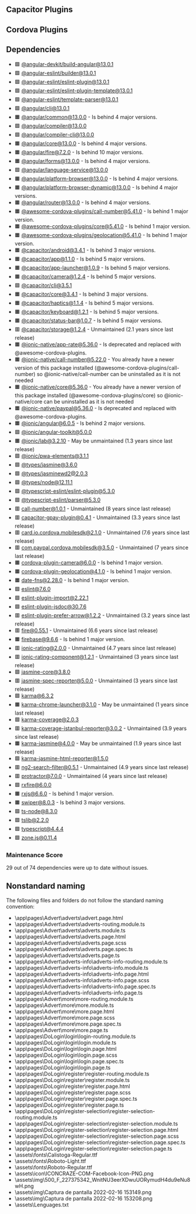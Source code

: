 ## Capacitor Plugins

## Cordova Plugins

## Dependencies

- 🟩 [@angular-devkit/build-angular@13.0.1](https://github.com/angular/angular-cli.git)
- 🟩 [@angular-eslint/builder@13.0.1](https://github.com/angular-eslint/angular-eslint.git)
- 🟩 [@angular-eslint/eslint-plugin@13.0.1](https://github.com/angular-eslint/angular-eslint.git)
- 🟩 [@angular-eslint/eslint-plugin-template@13.0.1](https://github.com/angular-eslint/angular-eslint.git)
- 🟩 [@angular-eslint/template-parser@13.0.1](https://github.com/angular-eslint/angular-eslint.git)
- 🟩 [@angular/cli@13.0.1](https://github.com/angular/angular-cli.git)
- 🟧 [@angular/common@13.0.0](https://github.com/angular/angular.git) - Is behind 4 major versions.
- 🟩 [@angular/compiler@13.0.0](https://github.com/angular/angular.git)
- 🟩 [@angular/compiler-cli@13.0.0](https://github.com/angular/angular.git)
- 🟧 [@angular/core@13.0.0](https://github.com/angular/angular.git) - Is behind 4 major versions.
- 🟧 [@angular/fire@7.2.0](https://github.com/angular/angularfire.git) - Is behind 10 major versions.
- 🟧 [@angular/forms@13.0.0](https://github.com/angular/angular.git) - Is behind 4 major versions.
- 🟩 [@angular/language-service@13.0.0](https://github.com/angular/angular.git)
- 🟧 [@angular/platform-browser@13.0.0](https://github.com/angular/angular.git) - Is behind 4 major versions.
- 🟧 [@angular/platform-browser-dynamic@13.0.0](https://github.com/angular/angular.git) - Is behind 4 major versions.
- 🟧 [@angular/router@13.0.0](https://github.com/angular/angular.git) - Is behind 4 major versions.
- 🟧 [@awesome-cordova-plugins/call-number@5.41.0](https://github.com/danielsogl/awesome-cordova-plugins.git) - Is behind 1 major version.
- 🟧 [@awesome-cordova-plugins/core@5.41.0](https://github.com/danielsogl/awesome-cordova-plugins.git) - Is behind 1 major version.
- 🟧 [@awesome-cordova-plugins/geolocation@5.41.0](https://github.com/danielsogl/awesome-cordova-plugins.git) - Is behind 1 major version.
- 🟧 [@capacitor/android@3.4.1](https://github.com/ionic-team/capacitor.git) - Is behind 3 major versions.
- 🟧 [@capacitor/app@1.1.0](https://github.com/ionic-team/capacitor-plugins.git) - Is behind 5 major versions.
- 🟧 [@capacitor/app-launcher@1.0.9](https://github.com/ionic-team/capacitor-plugins.git) - Is behind 5 major versions.
- 🟧 [@capacitor/camera@1.2.4](https://github.com/ionic-team/capacitor-plugins.git) - Is behind 5 major versions.
- 🟩 [@capacitor/cli@3.5.1](https://github.com/ionic-team/capacitor.git)
- 🟧 [@capacitor/core@3.4.1](https://github.com/ionic-team/capacitor.git) - Is behind 3 major versions.
- 🟧 [@capacitor/haptics@1.1.4](https://github.com/ionic-team/capacitor-plugins.git) - Is behind 5 major versions.
- 🟧 [@capacitor/keyboard@1.2.1](https://github.com/ionic-team/capacitor-plugins.git) - Is behind 5 major versions.
- 🟧 [@capacitor/status-bar@1.0.7](https://github.com/ionic-team/capacitor-plugins.git) - Is behind 5 major versions.
- 🟥 [@capacitor/storage@1.2.4](https://github.com/ionic-team/capacitor-plugins.git) - Unmaintained (2.1 years since last release)
- 🟧 [@ionic-native/app-rate@5.36.0](https://github.com/ionic-team/ionic-native.git) - Is deprecated and replaced with @awesome-cordova-plugins.
- 🟧 [@ionic-native/call-number@5.22.0](https://github.com/ionic-team/ionic-native.git) - You already have a newer version of this package installed (@awesome-cordova-plugins/call-number) so @ionic-native/call-number can be uninstalled as it is not needed
- 🟧 [@ionic-native/core@5.36.0](https://github.com/ionic-team/ionic-native.git) - You already have a newer version of this package installed (@awesome-cordova-plugins/core) so @ionic-native/core can be uninstalled as it is not needed
- 🟧 [@ionic-native/paypal@5.36.0](https://github.com/ionic-team/ionic-native.git) - Is deprecated and replaced with @awesome-cordova-plugins.
- 🟧 [@ionic/angular@6.0.5](https://github.com/ionic-team/ionic-framework.git) - Is behind 2 major versions.
- 🟩 [@ionic/angular-toolkit@5.0.0](https://github.com/ionic-team/angular-toolkit.git)
- 🟧 [@ionic/lab@3.2.10](https://github.com/ionic-team/ionic-cli.git) - May be unmaintained (1.3 years since last release)
- 🟩 [@ionic/pwa-elements@3.1.1](https://github.com/ionic-team/ionic-pwa-elements.git)
- 🟩 [@types/jasmine@3.6.0](https://github.com/DefinitelyTyped/DefinitelyTyped.git)
- 🟩 [@types/jasminewd2@2.0.3](https://github.com/DefinitelyTyped/DefinitelyTyped.git)
- 🟩 [@types/node@12.11.1](https://github.com/DefinitelyTyped/DefinitelyTyped.git)
- 🟩 [@typescript-eslint/eslint-plugin@5.3.0](https://github.com/typescript-eslint/typescript-eslint.git)
- 🟩 [@typescript-eslint/parser@5.3.0](https://github.com/typescript-eslint/typescript-eslint.git)
- 🟥 [call-number@1.0.1](https://github.com/Rohfosho/CordovaCallNumberPlugin.git) - Unmaintained (8 years since last release)
- 🟥 [capacitor-gpay-plugin@0.4.1](https://github.com/virusv/capacitor-gpay-plugin.git) - Unmaintained (3.3 years since last release)
- 🟥 [card.io.cordova.mobilesdk@2.1.0](https://github.com/card-io/card.io-Cordova-Plugin.git) - Unmaintained (7.6 years since last release)
- 🟥 [com.paypal.cordova.mobilesdk@3.5.0](https://github.com/paypal/PayPal-Cordova-Plugin.git) - Unmaintained (7 years since last release)
- 🟧 [cordova-plugin-camera@6.0.0](https://github.com/apache/cordova-plugin-camera.git) - Is behind 1 major version.
- 🟧 [cordova-plugin-geolocation@4.1.0](https://github.com/apache/cordova-plugin-geolocation.git) - Is behind 1 major version.
- 🟧 [date-fns@2.28.0](https://github.com/date-fns/date-fns.git) - Is behind 1 major version.
- 🟩 [eslint@7.6.0](https://github.com/eslint/eslint.git)
- 🟩 [eslint-plugin-import@2.22.1](https://github.com/import-js/eslint-plugin-import.git)
- 🟩 [eslint-plugin-jsdoc@30.7.6](https://github.com/gajus/eslint-plugin-jsdoc.git)
- 🟥 [eslint-plugin-prefer-arrow@1.2.2](https://github.com/TristonJ/eslint-plugin-prefer-arrow.git) - Unmaintained (3.2 years since last release)
- 🟥 fire@0.55.1 - Unmaintained (6.6 years since last release)
- 🟧 [firebase@9.6.6](https://github.com/firebase/firebase-js-sdk.git) - Is behind 1 major version.
- 🟥 [ionic-rating@2.0.0](https://github.com/RodainaMohamed/ionic-rating.git) - Unmaintained (4.7 years since last release)
- 🟥 [ionic-rating-component@1.2.1](https://github.com/squareetlabs/ionic-rating-component.git) - Unmaintained (3 years since last release)
- 🟩 [jasmine-core@3.8.0](https://github.com/jasmine/jasmine.git)
- 🟥 [jasmine-spec-reporter@5.0.0](https://github.com/bcaudan/jasmine-spec-reporter.git) - Unmaintained (3 years since last release)
- 🟩 [karma@6.3.2](https://github.com/karma-runner/karma.git)
- 🟧 [karma-chrome-launcher@3.1.0](https://github.com/karma-runner/karma-chrome-launcher.git) - May be unmaintained (1 years since last release)
- 🟩 [karma-coverage@2.0.3](https://github.com/karma-runner/karma-coverage.git)
- 🟥 [karma-coverage-istanbul-reporter@3.0.2](https://github.com/mattlewis92/karma-coverage-istanbul-reporter.git) - Unmaintained (3.9 years since last release)
- 🟧 [karma-jasmine@4.0.0](https://github.com/karma-runner/karma-jasmine.git) - May be unmaintained (1.9 years since last release)
- 🟩 [karma-jasmine-html-reporter@1.5.0](https://github.com/dfederm/karma-jasmine-html-reporter.git)
- 🟥 [ng2-search-filter@0.5.1](https://github.com/solodynamo/ng2-search-filter.git) - Unmaintained (4.9 years since last release)
- 🟥 [protractor@7.0.0](https://github.com/angular/protractor.git) - Unmaintained (4 years since last release)
- 🟩 [rxfire@6.0.0](https://github.com/firebaseextended/rxfire.git)
- 🟧 [rxjs@6.6.0](https://github.com/reactivex/rxjs.git) - Is behind 1 major version.
- 🟧 [swiper@8.0.3](https://github.com/nolimits4web/Swiper.git) - Is behind 3 major versions.
- 🟩 [ts-node@8.3.0](https://github.com/TypeStrong/ts-node.git)
- 🟩 [tslib@2.2.0](https://github.com/Microsoft/tslib.git)
- 🟩 [typescript@4.4.4](https://github.com/Microsoft/TypeScript.git)
- 🟩 [zone.js@0.11.4](https://github.com/angular/angular.git)
### Maintenance Score
29 out of 74 dependencies were up to date without issues.



## Nonstandard naming
The following files and folders do not follow the standard naming convention:

- \app\pages\Advert\adverts\advert.page.html
- \app\pages\Advert\adverts\adverts-routing.module.ts
- \app\pages\Advert\adverts\adverts.module.ts
- \app\pages\Advert\adverts\adverts.page.html
- \app\pages\Advert\adverts\adverts.page.scss
- \app\pages\Advert\adverts\adverts.page.spec.ts
- \app\pages\Advert\adverts\adverts.page.ts
- \app\pages\Advert\adverts-info\adverts-info-routing.module.ts
- \app\pages\Advert\adverts-info\adverts-info.module.ts
- \app\pages\Advert\adverts-info\adverts-info.page.html
- \app\pages\Advert\adverts-info\adverts-info.page.scss
- \app\pages\Advert\adverts-info\adverts-info.page.spec.ts
- \app\pages\Advert\adverts-info\adverts-info.page.ts
- \app\pages\Advert\more\more-routing.module.ts
- \app\pages\Advert\more\more.module.ts
- \app\pages\Advert\more\more.page.html
- \app\pages\Advert\more\more.page.scss
- \app\pages\Advert\more\more.page.spec.ts
- \app\pages\Advert\more\more.page.ts
- \app\pages\DoLogin\login\login-routing.module.ts
- \app\pages\DoLogin\login\login.module.ts
- \app\pages\DoLogin\login\login.page.html
- \app\pages\DoLogin\login\login.page.scss
- \app\pages\DoLogin\login\login.page.spec.ts
- \app\pages\DoLogin\login\login.page.ts
- \app\pages\DoLogin\register\register-routing.module.ts
- \app\pages\DoLogin\register\register.module.ts
- \app\pages\DoLogin\register\register.page.html
- \app\pages\DoLogin\register\register.page.scss
- \app\pages\DoLogin\register\register.page.spec.ts
- \app\pages\DoLogin\register\register.page.ts
- \app\pages\DoLogin\register-selection\register-selection-routing.module.ts
- \app\pages\DoLogin\register-selection\register-selection.module.ts
- \app\pages\DoLogin\register-selection\register-selection.page.html
- \app\pages\DoLogin\register-selection\register-selection.page.scss
- \app\pages\DoLogin\register-selection\register-selection.page.spec.ts
- \app\pages\DoLogin\register-selection\register-selection.page.ts
- \assets\fonts\Calistoga-Regular.ttf
- \assets\fonts\Roboto-Light.ttf
- \assets\fonts\Roboto-Regular.ttf
- \assets\icon\ICONCRAZE-COM-Facebook-Icon-PNG.png
- \assets\img\500_F_227375342_WnitNU3eerXDwuUORymudH4du9eNu8wH.png
- \assets\img\Captura de pantalla 2022-02-16 153149.png
- \assets\img\Captura de pantalla 2022-02-16 153208.png
- \assets\Lenguages.txt
